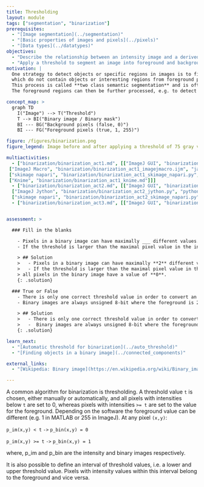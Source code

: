 ```yaml
---
title: Thresholding
layout: module
tags: ["segmentation", "binarization"]
prerequisites:
  - "[Image segmentation](../segmentation)"
  - "[Basic properties of images and pixels](../pixels)"
  - "[Data types](../datatypes)"
objectives:
  - "Describe the relationship between an intensity image and a derived binary image"
  - "Apply a threshold to segment an image into foreground and background regions"
motivation: |
  One strategy to detect objects or specific regions in images is to first distinguish so-called background pixels,
  which do not contain objects or interesting regions from foreground pixels, which mark the areas of interest.
  This process is called **two class semantic segmentation** and is often referred to as **image binarization**.
  The foreground regions can then be further processed, e.g. to detect objects or perform intensity measurements.

concept_map: >
  graph TD
    I("Image") --> T("Threshold")
    T --> BI("Binary image / Binary mask")
    BI --- BG("Background pixels (false, 0)")
    BI --- FG("Foreground pixels (true, 1, 255)")

figure: /figures/binarization.png
figure_legend: Image before and after applying a threshold of 75 gray values.

multiactivities:
  - ["binarization/binarization_act1.md", [["ImageJ GUI", "binarization/binarization_act1_imagejgui.md", "markdown"], 
 ["ImageJ Macro", "binarization/binarization_act1_imagejmacro.ijm", "java"], ["ImageJ Jython", "binarization/binarization_act1_jython.py", "python"], 
 ["skimage napari", "binarization/binarization_act1_skimage_napari.py", "python"], ["MATLAB", "binarization/binarization_act1_matlab.m", "java"], 
 ["Knime", "binarization/binarization_act1_knime.md"]]]
  - ["binarization/binarization_act2.md", [["ImageJ GUI", "binarization/binarization_act2_imagejgui.md", "markdown"], ["ImageJ Macro", "binarization/binarization_act2_imagejmacro.ijm", "java"], 
  ["ImageJ Jython", "binarization/binarization_act2_jython.py", "python"],["ImageJ Jython + input parameters", "binarization/binarization_act2_jython_inputparameters.py", "python"], 
  ["skimage napari", "binarization/binarization_act2_skimage_napari.py"]]]
  - ["binarization/binarization_act3.md", [["ImageJ GUI", "binarization/binarization_act3_imagejgui.md", "markdown"]]]


assessment: >

  ### Fill in the blanks

    - Pixels in a binary image can have maximally ___ different values.
    - If the threshold is larger than the maximal pixel value in the intensity image, all pixels in the binary image have a value of ___.

    > ## Solution
    >   - Pixels in a binary image can have maximally **2** different values.
    >   - If the threshold is larger than the maximal pixel value in the intensity image,
    > all pixels in the binary image have a value of **0**.
    {: .solution}

  ### True or False
    - There is only one correct threshold value in order to convert an intensity image into a binary image.
    - Binary images are always unsigned 8-bit where the foreground is 255.

    > ## Solution
    >   - There is only one correct threshold value in order to convert an intensity image into a binary image. **False**
    >   -  Binary images are always unsigned 8-bit where the foreground is 255. **False**
    {: .solution}

learn_next:
  - "[Automatic threshold for binarization](../auto_threshold)"
  - "[Finding objects in a binary image](../connected_components)"

external_links:
  - "[Wikipedia: Binary image](https://en.wikipedia.org/wiki/Binary_image)"

---
```

A common algorithm for binarization is thresholding. A threshold value `t` is chosen, either manually or automatically,
and all pixels with intensities below `t` are set to 0, whereas pixels with intensities `>= t` are set to the value for the foreground.
Depending on the software the foreground value can be different (e.g. 1 in MATLAB or 255 in ImageJ). At any pixel `(x,y)`:

`p_im(x,y) < t` `->` `p_bin(x,y) = 0`

`p_im(x,y) >= t` `->` `p_bin(x,y) = 1`

where, p_im and p_bin are the intensity and binary images respectively.

It is also possible to define an interval of threshold values, i.e. a lower and upper threshold value. Pixels with intensity values
within this interval belong to the foreground and vice versa.

